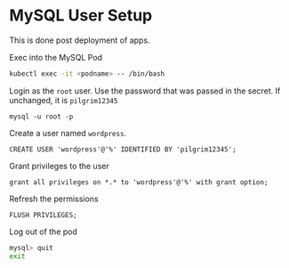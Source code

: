 # MySQL User Setup

This is done post deployment of apps.

Exec into the MySQL Pod

```bash
kubectl exec -it <podname> -- /bin/bash
```

Login as the `root` user. Use the password that was passed in the secret. If unchanged, it is `pilgrim12345`

```mysql
mysql -u root -p
```

Create a user named `wordpress`.

```mysql
CREATE USER 'wordpress'@'%' IDENTIFIED BY 'pilgrim12345';
```

Grant privileges to the user

```mysql
grant all privileges on *.* to 'wordpress'@'%' with grant option;
```

Refresh the permissions

```mysql
FLUSH PRIVILEGES;
```

Log out of the pod

```bash
mysql> quit
exit
```

